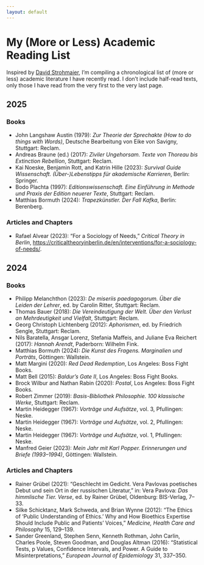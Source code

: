 ```yaml
---
layout: default
---
```


# My (More or Less) Academic Reading List

Inspired by [David Strohmaier](https://dstrohmaier.com/lists/), I’m compiling a chronological list of (more or less) academic literature I have recently read. I don’t include half-read texts, only those I have read from the very first to the very last page.

## 2025

### Books

+ John Langshaw Austin (1979): _Zur Theorie der Sprechakte (How to do things with Words)_, Deutsche Bearbeitung von Eike von Savigny, Stuttgart: Reclam.
+ Andreas Braune (ed.) (2017): _Ziviler Ungehorsam. Texte von Thoreau bis Extinction Rebellion_, Stuttgart: Reclam.
+ Kai Noeske, Benjamin Rott, and Katrin Hille (2023): _Survival Guide Wissenschaft. (Über-)Lebenstipps für akademische Karrieren_, Berlin: Springer.
+ Bodo Plachta (1997): _Editionswissenschaft. Eine Einführung in Methode und Praxis der Edition neuerer Texte_, Stuttgart: Reclam.
+ Matthias Bormuth (2024): _Trapezkünstler. Der Fall Kafka_, Berlin: Berenberg.

### Articles and Chapters

+ Rafael Alvear (2023): “For a Sociology of Needs,” _Critical Theory in Berlin_, https://criticaltheoryinberlin.de/en/interventions/for-a-sociology-of-needs/.

## 2024

### Books

+ Philipp Melanchthon (2023): _De miseriis paedagogorum. Über die Leiden der Lehrer_, ed. by Carolin Ritter, Stuttgart: Reclam.
+ Thomas Bauer (2018): _Die Vereindeutigung der Welt. Über den Verlust an Mehrdeutigkeit und Vielfalt_, Stuttgart: Reclam.
+ Georg Christoph Lichtenberg (2012): _Aphorismen_, ed. by Friedrich Sengle, Stuttgart: Reclam.
+ Nils Baratella, Ansgar Lorenz, Stefania Maffeis, and Juliane Eva Reichert (2017): _Hannah Arendt_, Paderborn: Wilhelm Fink.
+ Matthias Bormuth (2024): _Die Kunst des Fragens. Marginalien und Porträts_, Göttingen: Wallstein.
+ Matt Margini (2020): _Red Dead Redemption_, Los Angeles: Boss Fight Books.
+ Matt Bell (2015): _Baldur’s Gate II_, Los Angeles: Boss Fight Books.
+ Brock Wilbur and Nathan Rabin (2020): _Postal_, Los Angeles: Boss Fight Books.
+ Robert Zimmer (2019): _Basis-Bibliothek Philosophie. 100 klassische Werke_, Stuttgart: Reclam.
+ Martin Heidegger (1967): _Vorträge und Aufsätze_, vol. 3, Pfullingen: Neske.
+ Martin Heidegger (1967): _Vorträge und Aufsätze_, vol. 2, Pfullingen: Neske.
+ Martin Heidegger (1967): _Vorträge und Aufsätze_, vol. 1, Pfullingen: Neske.
+ Manfred Geier (2023): _Mein Jahr mit Karl Popper. Erinnerungen und Briefe (1993–1994)_, Göttingen: Wallstein.

### Articles and Chapters

+ Rainer Grübel (2021): “Geschlecht im Gedicht. Vera Pavlovas poetisches Debut und sein Ort in der russischen Literatur,” in: Vera Pavlova: _Das himmlische Tier. Verse_, ed. by Rainer Grübel, Oldenburg: BIS-Verlag, 7–33.
+ Silke Schicktanz, Mark Schweda, and Brian Wynne (2012): “The Ethics of ‘Public Understanding of Ethics.’ Why and How Bioethics Expertise Should Include Public and Patients’ Voices,” _Medicine, Health Care and Philosophy_ 15, 129–139.
+ Sander Greenland, Stephen Senn, Kenneth Rothman, John Carlin, Charles Poole, Steven Goodman, and Douglas Altman (2016): “Statistical Tests, p Values, Confidence Intervals, and Power. A Guide to Misinterpretations,” _European Journal of Epidemiology_ 31, 337–350.
